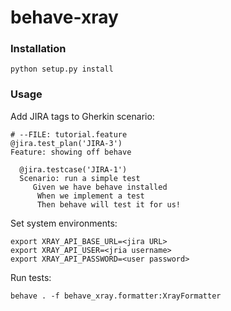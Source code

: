# behave-xray

### Installation

```commandline
python setup.py install
```
### Usage 

Add JIRA tags to Gherkin scenario:

```gherkin
# --FILE: tutorial.feature 
@jira.test_plan('JIRA-3')
Feature: showing off behave

  @jira.testcase('JIRA-1')
  Scenario: run a simple test
     Given we have behave installed
      When we implement a test
      Then behave will test it for us!
```

Set system environments:
```commandline
export XRAY_API_BASE_URL=<jira URL>
export XRAY_API_USER=<jria username>
export XRAY_API_PASSWORD=<user password>
```

Run tests:

```commandline
behave . -f behave_xray.formatter:XrayFormatter
```

